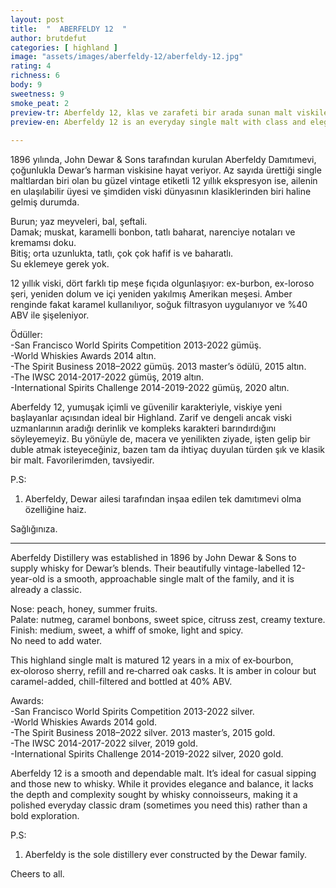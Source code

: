 ```yaml
---
layout: post
title:  "  ABERFELDY 12  "
author: brutdefut
categories: [ highland ]
image: "assets/images/aberfeldy-12/aberfeldy-12.jpg"
rating: 4
richness: 6
body: 9
sweetness: 9
smoke_peat: 2
preview-tr: Aberfeldy 12, klas ve zarafeti bir arada sunan malt viskilerden.                         
preview-en: Aberfeldy 12 is an everyday single malt with class and elegance.                
     
---
```


1896 yılında, John Dewar & Sons tarafından kurulan Aberfeldy Damıtımevi, çoğunlukla Dewar’s harman viskisine hayat veriyor. Az sayıda ürettiği single maltlardan biri olan bu güzel vintage etiketli 12 yıllık ekspresyon ise, ailenin en ulaşılabilir üyesi ve şimdiden viski dünyasının klasiklerinden biri haline gelmiş durumda.  

Burun; yaz meyveleri, bal, şeftali.   
Damak; muskat, karamelli bonbon, tatlı baharat, narenciye notaları ve kremamsı doku.  
Bitiş; orta uzunlukta, tatlı, çok çok hafif is ve baharatlı.  
Su eklemeye gerek yok.  

12 yıllık viski, dört farklı tip meşe fıçıda olgunlaşıyor: ex-burbon, ex-loroso şeri, yeniden dolum ve içi yeniden yakılmış Amerikan meşesi. Amber renginde fakat karamel kullanılıyor, soğuk filtrasyon uygulanıyor ve %40 ABV ile şişeleniyor.   

Ödüller:  
-San Francisco World Spirits Competition 2013-2022 gümüş.    
-World Whiskies Awards 2014 altın.  
-The Spirit Business 2018–2022 gümüş. 2013 master’s ödülü, 2015 altın.  
-The IWSC 2014-2017-2022 gümüş, 2019 altın.   
-International Spirits Challenge 2014-2019-2022 gümüş, 2020 altın.  

Aberfeldy 12, yumuşak içimli ve güvenilir karakteriyle, viskiye yeni başlayanlar açısından ideal bir Highland. Zarif ve dengeli ancak viski uzmanlarının aradığı derinlik ve kompleks karakteri barındırdığını söyleyemeyiz. Bu yönüyle de, macera ve yenilikten ziyade, işten gelip bir duble atmak isteyeceğiniz, bazen tam da ihtiyaç duyulan türden şık ve klasik bir malt. Favorilerimden, tavsiyedir.   

P.S:  
1. Aberfeldy, Dewar ailesi tarafından inşaa edilen tek damıtımevi olma özelliğine haiz.  

Sağlığınıza.                                         
   
-----------------------------------------------

<p id="english"></p>

Aberfeldy Distillery was established in 1896 by John Dewar & Sons to supply whisky for Dewar’s blends. Their beautifully vintage-labelled 12-year-old is a smooth, approachable single malt of the family, and it is already a classic.  

Nose: peach, honey, summer fruits.  
Palate: nutmeg, caramel bonbons, sweet spice, citruss zest, creamy texture.   
Finish: medium, sweet, a whiff of smoke, light and spicy.  
No need to add water.  

This highland single malt is matured 12 years in a mix of ex‑bourbon, ex‑oloroso sherry, refill and re‑charred oak casks. It is amber in colour but caramel-added, chill-filtered and bottled at 40% ABV.   

Awards:   
-San Francisco World Spirits Competition 2013-2022 silver.    
-World Whiskies Awards 2014 gold.  
-The Spirit Business 2018–2022 silver. 2013 master’s, 2015 gold.  
-The IWSC 2014-2017-2022 silver, 2019 gold.   
-International Spirits Challenge 2014-2019-2022 silver, 2020 gold.  

Aberfeldy 12 is a smooth and dependable malt. It’s ideal for casual sipping and those new to whisky. While it provides elegance and balance, it lacks the depth and complexity sought by whisky connoisseurs, making it a polished everyday classic dram (sometimes you need this) rather than a bold exploration.  

P.S:  
1. Aberfeldy is the sole distillery ever constructed by the Dewar family.  

Cheers to all.     
 
    
